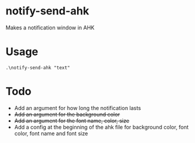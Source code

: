 # notify-send-ahk
Makes a notification window in AHK

# Usage

  `.\notify-send-ahk "text"`

# Todo

* Add an argument for how long the notification lasts
* ~~Add an argument for the background color~~
* ~~Add an argument for the font name, color, size~~
* Add a config at the beginning of the ahk file for background color, font color, font name and font size
